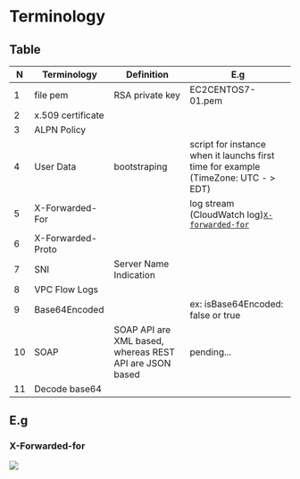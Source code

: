 # Terminology

## Table
| N | Terminology | Definition      | E.g               |
| - | ----------- | --------------- | ----------------- |
| 1 | file pem    | RSA private key | EC2CENTOS7-01.pem |
| 2 | x.509 certificate | | |
| 3 | ALPN Policy | | |
| 4 | User Data | bootstraping | script for instance when it launchs first time for example (TimeZone: UTC - > EDT) |
| 5 | X-Forwarded-For | | log stream (CloudWatch log)[`X-forwarded-for`](#X-Forwarded-for) | 
| 6 | X-Forwarded-Proto | | |
| 7 | SNI | Server Name Indication | | |
| 8 | VPC Flow Logs | | |
| 9 | Base64Encoded | | ex: isBase64Encoded: false or true |
| 10 | SOAP | SOAP API are XML based, whereas REST API are JSON based | pending... |
| 11 | Decode base64 | |

## E.g
### X-Forwarded-for
[<img src="https://i.imgur.com/vLxjbic.png">](https://i.imgur.com/vLxjbic.png)
